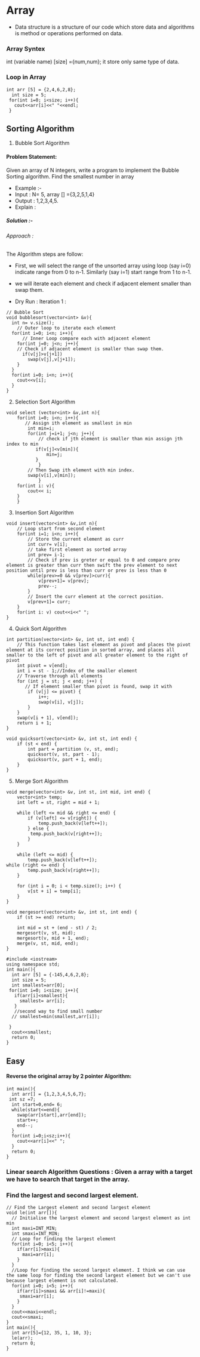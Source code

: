 # Array 
- Data structure is a structure of our code which store data and algorithms is method or operations performed on data.

### Array Syntex 
int (variable name) [size] ={num,num};
it store only same type of data.

### Loop in Array
```
int arr [5] = {2,4,6,2,8};
  int size = 5;
 for(int i=0; i<size; i++){
   cout<<arr[i]<<" "<<endl;
 }
```
## Sorting Algorithm 

1. Bubble Sort Algorithm 

#### Problem Statement: 
Given an array of N integers, write a program to implement the Bubble Sorting algorithm.
Find the smallest number in array 

- Example :-
- Input : N= 5, array [] ={3,2,5,1,4}
- Output : 1,2,3,4,5.
- Explain : 
##### Solution :-

###### Approach :

 The Algorithm steps are follow:

- First, we will select the range of the unsorted array using loop (say i=0) indicate range from 0 to n-1. Similarly (say i=1) start range from 1 to n-1.
- we will iterate each element and check if adjacent element smaller than swap them.

- Dry Run :
Iteration 1 : 


```
// Bubble Sort
void bubblesort(vector<int> &v){
  int n= v.size();
    // Outer loop to iterate each element
  for(int i=0; i<n; i++){
      // Inner Loop compare each with adjacent element 
    for(int j=0; j<n; j++){
    // Check if adjacent element is smaller than swap them.
      if(v[j]>v[j+1])
        swap(v[j],v[j+1]);
    }
  }
  for(int i=0; i<n; i++){
    cout<<v[i];
  }
}
```
2. Selection Sort Algorithm 

```
void select (vector<int> &v,int n){
    for(int i=0; i<n; i++){
       // Assign ith element as smallest in min
        int min=i;
        for(int j=i+1; j<n; j++){
            // check if jth element is smaller than min assign jth index to min
           if(v[j]<v[min]){
               min=j;
           }   
            }
        // Then Swap ith element with min index.
        swap(v[i],v[min]);
            }
    for(int i: v){
        cout<< i;
    }
    }
```
3. Insertion Sort Algorithm 

```
void insert(vector<int> &v,int n){
    // Loop start from second element 
    for(int i=1; i<n; i++){
        // Store the current element as curr
        int curr= v[i];
        // take first element as sorted array 
        int prev= i-1;
        // Check if prev is greter or equal to 0 and compare prev element is greater than curr then swift the prev element to next position until prev is less than curr or prev is less than 0
        while(prev>=0 && v[prev]>curr){
            v[prev+1]= v[prev];
            prev--;
        }
        // Insert the curr element at the correct position.
        v[prev+1]= curr;
    }
    for(int i: v) cout<<i<<" ";
}

```
4. Quick Sort Algorithm 
```
int partition(vector<int> &v, int st, int end) {
    // This function takes last element as pivot and places the pivot element at its correct position in sorted array, and places all smaller to the left of pivot and all greater element to the right of pivot
    int pivot = v[end];
    int i = st - 1;//Index of the smaller element 
    // Traverse through all elements 
    for (int j = st; j < end; j++) {
       // If element smaller than pivot is found, swap it with 
        if (v[j] <= pivot) {
            i++;
            swap(v[i], v[j]);
        }
    }
    swap(v[i + 1], v[end]);
    return i + 1;
}

void quicksort(vector<int> &v, int st, int end) {
    if (st < end) {
        int part = partition (v, st, end);
        quicksort(v, st, part - 1);
        quicksort(v, part + 1, end);
    }
}

```
5. Merge Sort Algorithm 
```
void merge(vector<int> &v, int st, int mid, int end) {
    vector<int> temp;
    int left = st, right = mid + 1;
    
    while (left <= mid && right <= end) {
        if (v[left] <= v[right]) {
            temp.push_back(v[left++]);
        } else {
         temp.push_back(v[right++]);
        }
    }
    
    while (left <= mid) {
        temp.push_back(v[left++]);
while (right <= end) {
        temp.push_back(v[right++]);
    }
    
    for (int i = 0; i < temp.size(); i++) {
        v[st + i] = temp[i];
    }
}

void mergesort(vector<int> &v, int st, int end) {
    if (st >= end) return;
    
    int mid = st + (end - st) / 2;
    mergesort(v, st, mid);
    mergesort(v, mid + 1, end);
    merge(v, st, mid, end);
}
```
```
#include <iostream>
using namespace std;
int main(){
  int arr [5] = {-145,4,6,2,8};
  int size = 5;
  int smallest=arr[0];
 for(int i=0; i<size; i++){
   if(arr[i]<smallest){
     smallest= arr[i];
   }
   //second way to find small number 
  // smallest=min(smallest,arr[i]);
   
 }
  cout<<smallest;
  return 0;
}
```
## Easy 
#### Reverse the original array by 2 pointer Algorithm:

```
int main(){
  int arr[] = {1,2,3,4,5,6,7};
 int sz =7;
  int start=0,end= 6;
  while(start<=end){
    swap(arr[start],arr[end]);
    start++;
    end--;
  }
  for(int i=0;i<sz;i++){
    cout<<arr[i]<<" ";
  }
  return 0;
}
```
### Linear search Algorithm Questions : Given a array with a target we have to search that target in the array.

### Find the largest and second largest element.

```
// Find the Largest element and second largest element 
void le(int arr[]){
  // Initialise the largest element and second largest element as int min
  int maxi=INT_MIN;
  int smaxi=INT_MIN;
  // Loop for finding the largest element
  for(int i=0; i<5; i++){
    if(arr[i]>maxi){
      maxi=arr[i];
    }
  }
  //Loop for finding the second largest element. I think we can use the same loop for finding the second largest element but we can't use because largest element is not calculated.
  for(int i=0; i<5; i++){
    if(arr[i]>smaxi && arr[i]!=maxi){
     smaxi=arr[i];
    }
  }
  cout<<maxi<<endl;
  cout<<smaxi;
}
int main(){
  int arr[5]={12, 35, 1, 10, 3};
  le(arr);
  return 0;
}

```
